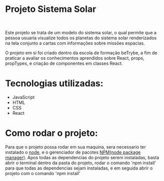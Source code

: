 <h1>Projeto Sistema Solar</h1><br>
<p>Este projeto se trata de um modelo do sistema solar, o qual permite que a pessoa usuaria visualize todos os planetas do sistema solar renderizados na tela conjunto a cartas com informações sobre missões espacias.</p>
<p>O projeto em si foi criado dentro da escola de formação beTrybe, a fim de praticar a avaliar os conhecimentos aprendidos sobre React, props, propTypes, e criação de componentes em classes React.</p>
<h1>Tecnologias utilizadas:</h1>
<ul>
  <li>JavaScript</li>
  <li>HTML</li>
  <li>CSS</li>
  <li>React</li>
</ul>
<h1>Como rodar o projeto:</h1>
<p>Para que o projeto possa rodar em sua maquina, sera necessario ter instalado o <a href="https://nodejs.org/en/" target="_blank" >node</a>, e o gerenciador de pacotes <a href="https://docs.npmjs.com/downloading-and-installing-node-js-and-npm" target="_blank" >NPM(node package manager)</a>. Apos todas as dependencias do projeto serem instaladas, basta abrir o terminal dentro da pasta do projeto, rodar o comando 'npm install' para que todas as dependencias sejam instaladas, e em seguida abrir o projeto com o comando 'npm install'</p>
